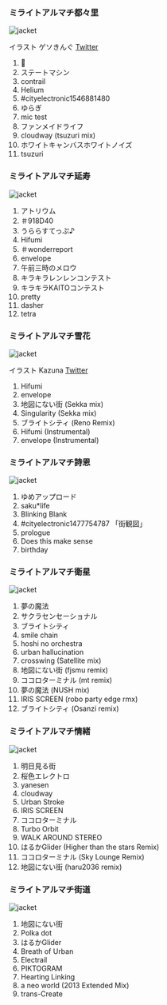 ### ミライトアルマチ都々里

![jacket](./images/discography/tsuzuri.png)

イラスト ゲソきんぐ [Twitter](https://twitter.com/Gesoking06)

1. :tada:
1. ステートマシン
1. contrail
1. Helium
1. #cityelectronic1546881480
1. ゆらぎ
1. mic test
1. ファンメイドライフ
1. cloudway (tsuzuri mix)
1. ホワイトキャンバスホワイトノイズ
1. tsuzuri

### ミライトアルマチ延寿

![jacket](./images/discography/enju.jpg)

1. アトリウム
1. ＃918D40
1. うららすてっぷ♪
1. Hifumi
1. ＃wonderreport
1. envelope
1. 午前三時のメロウ
1. キラキラレンレンコンテスト
1. キラキラKAITOコンテスト
1. pretty
1. dasher
1. tetra

### ミライトアルマチ雪花

![jacket](./images/discography/sekka.jpg)

イラスト Kazuna [Twitter](https://twitter.com/kazzzuna)

1. Hifumi
1. envelope
1. 地図にない街 (Sekka mix)
1. Singularity (Sekka mix)
1. ブライトシティ (Reno Remix)
1. Hifumi (Instrumental)
1. envelope (Instrumental)

### ミライトアルマチ詩恩

![jacket](./images/discography/shion.jpg)

1. ゆめアップロード
1. saku*life
1. Blinking Blank
1. #cityelectronic1477754787 「街観図」
1. prologue
1. Does this make sense
1. birthday

### ミライトアルマチ衛星

![jacket](./images/discography/satellite.jpg)

1. 夢の魔法
1. サクラセンセーショナル
1. ブライトシティ
1. smile chain
1. hoshi no orchestra
1. urban hallucination
1. crosswing (Satellite mix)
1. 地図にない街 (fjsmu remix)
1. ココロターミナル (mt remix)
1. 夢の魔法 (NUSH mix)
1. IRIS SCREEN (robo party edge rmx)
1. ブライトシティ (Osanzi remix)

### ミライトアルマチ情緒

![jacket](./images/discography/emotions.jpg)

1. 明日見る街
1. 桜色エレクトロ
1. yanesen
1. cloudway
1. Urban Stroke
1. IRIS SCREEN
1. ココロターミナル
1. Turbo Orbit
1. WALK AROUND STEREO
1. はるかGlider (Higher than the stars Remix)
1. ココロターミナル (Sky Lounge Remix)
1. 地図にない街 (haru2036 remix)

### ミライトアルマチ街道

![jacket](./images/discography/avenue.jpg)

1. 地図にない街
1. Polka dot
1. はるかGlider
1. Breath of Urban
1. Electrail
1. PIKTOGRAM  
1. Hearting Linking  
1. a neo world (2013 Extended Mix)
1. trans-Create
